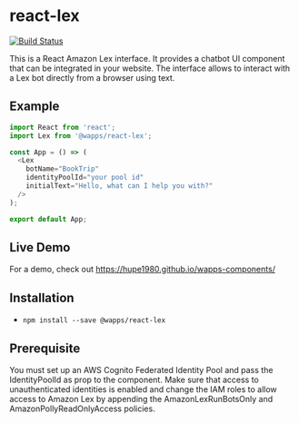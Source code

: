 # react-lex
[![Build Status](https://travis-ci.org/hupe1980/wapps-components.svg?branch=master)](https://travis-ci.org/hupe1980/wapps-components)

This is a React Amazon Lex interface. It provides a chatbot UI component that can be integrated in your website. The interface allows to interact with a Lex bot directly from a browser using text.

## Example
```js
import React from 'react';
import Lex from '@wapps/react-lex';

const App = () => (
  <Lex
    botName="BookTrip"
    identityPoolId="your pool id"
    initialText="Hello, what can I help you with?"
  />
);

export default App;
```

## Live Demo
For a demo, check out https://hupe1980.github.io/wapps-components/

## Installation
- `npm install --save @wapps/react-lex`

## Prerequisite
You must set up an AWS Cognito Federated Identity Pool and pass the IdentityPoolId as prop to the component. Make sure that access to unauthenticated identities is enabled and change the IAM roles to allow access to Amazon Lex by appending the AmazonLexRunBotsOnly and AmazonPollyReadOnlyAccess policies.
